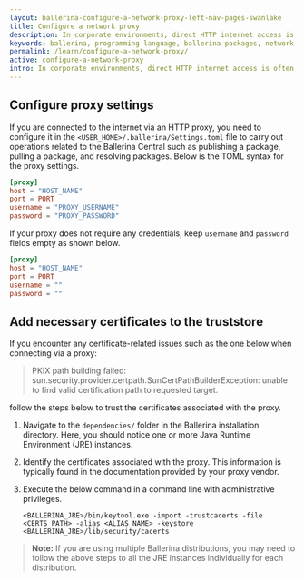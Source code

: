 ```yaml
---
layout: ballerina-configure-a-network-proxy-left-nav-pages-swanlake
title: Configure a network proxy
description: In corporate environments, direct HTTP internet access is often restricted, with a preference for routing traffic through proxies. The following section provides a detailed guide on configuring your system to ensure access to Ballerina Central, even when working behind a proxy.
keywords: ballerina, programming language, ballerina packages, network proxy
permalink: /learn/configure-a-network-proxy/
active: configure-a-network-proxy
intro: In corporate environments, direct HTTP internet access is often restricted, with a preference for routing traffic through proxy servers. The following section provides a detailed guide on configuring your system to ensure access to Ballerina Central, even when working behind a proxy.
---
```


## Configure proxy settings

If you are connected to the internet via an HTTP proxy, you need to configure it in the `<USER_HOME>/.ballerina/Settings.toml` file to carry out operations related to the Ballerina Central such as publishing a package, pulling a package, and resolving packages. Below is the TOML syntax for the proxy settings.

```toml
[proxy]
host = "HOST_NAME"
port = PORT
username = "PROXY_USERNAME"
password = "PROXY_PASSWORD"
```

If your proxy does not require any credentials, keep `username` and `password` fields empty as shown below.

```toml
[proxy]
host = "HOST_NAME"
port = PORT
username = ""
password = ""
```

## Add necessary certificates to the truststore

If you encounter any certificate-related issues such as the one below when connecting via a proxy:

> PKIX path building failed: sun.security.provider.certpath.SunCertPathBuilderException: unable to find valid certification path to requested target.

 follow the steps below to trust the certificates associated with the proxy.

1) Navigate to the `dependencies/` folder in the Ballerina installation directory. Here, you should notice one or more Java Runtime Environment (JRE) instances.
2) Identify the certificates associated with the proxy. This information is typically found in the documentation provided by your proxy vendor.
3) Execute the below command in a command line with administrative privileges.

    ```
    <BALLERINA_JRE>/bin/keytool.exe -import -trustcacerts -file <CERTS_PATH> -alias <ALIAS_NAME> -keystore <BALLERINA_JRE>/lib/security/cacerts
    ```

> **Note:** If you are using multiple Ballerina distributions, you may need to follow the above steps to all the JRE instances individually for each distribution.
